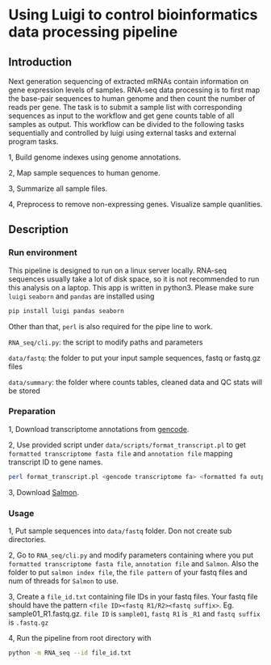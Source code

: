 # Using Luigi to control bioinformatics data processing pipeline
## Introduction
Next generation sequencing of extracted mRNAs contain information on gene expression levels of samples. RNA-seq data processing is to first map the base-pair sequences to human genome and then count the number of reads per gene. The task is to submit a sample list with corresponding sequences as input to the workflow and get gene counts table of all samples as output. This workflow can be divided to the following tasks sequentially and controlled by luigi using external tasks and external program tasks.

1, Build genome indexes using genome annotations. 

2, Map sample sequences to human genome.
	
3, Summarize all sample files.

4, Preprocess to remove non-expressing genes. Visualize sample quanlities.
	
## Description
### Run environment
This pipeline is designed to run on a linux server locally. RNA-seq sequences usually take a lot of disk space, so it is not recommended to run this analysis on a laptop. 
This app is written in python3. Please make sure `luigi` `seaborn` and `pandas` are installed using
```bash
pip install luigi pandas seaborn
```
Other than that, `perl` is also required for the pipe line to work.

`RNA_seq/cli.py`: the script to modify paths and parameters

`data/fastq`: the folder to put your input sample sequences, fastq or fastq.gz files

`data/summary`: the folder where counts tables, cleaned data and QC stats will be stored

### Preparation
1, Download transcriptome annotations from [gencode](https://www.gencodegenes.org/).

2, Use provided script under `data/scripts/format_transcript.pl` to get `formatted transcriptome fasta file` and `annotation file` mapping transcript ID to gene names.
```bash
perl format_transcript.pl <gencode transcriptome fa> <formatted fa output> <annotation file output>
```
3, Download [Salmon](https://github.com/COMBINE-lab/salmon/releases).

### Usage
1, Put sample sequences into `data/fastq` folder. Don not create sub directories. 

2, Go to `RNA_seq/cli.py` and modify parameters containing where you put `formatted transcriptome fasta file`, `annotation file` and `Salmon`. Also the folder to put `salmon index file`, the `file pattern` of your fastq files and num of threads for `Salmon` to use.

3, Create a `file_id.txt` containing file IDs in your fastq files. Your fastq file should have the pattern `<file ID><fastq R1/R2><fastq suffix>`. Eg. sample01_R1.fastq.gz. `file ID` is `sample01`, `fastq R1` is `_R1` and `fastq suffix` is `.fastq.gz`

4, Run the pipeline from root directory with 
```bash
python -m RNA_seq --id file_id.txt
```